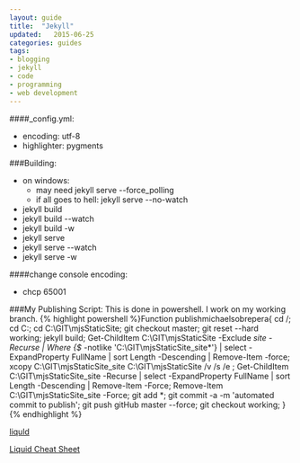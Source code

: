 ```yaml
---
layout: guide
title:  "Jekyll"
updated:   2015-06-25
categories: guides
tags:
- blogging
- jekyll
- code
- programming
- web development
---
```



####_config.yml:
* encoding: utf-8
* highlighter: pygments

###Building:
* on windows:
    * may need jekyll serve --force_polling
    * if all goes to hell: jekyll serve --no-watch
* jekyll build
* jekyll build --watch
* jekyll build -w
* jekyll serve
* jekyll serve --watch
* jekyll serve -w

####change console encoding:
* chcp 65001

###My Publishing Script:
This is done in powershell. I work on my working branch.
{% highlight powershell %}Function publishmichaelsobrepera{
    cd /;
    cd C:\;
    cd C:\GIT\mjsStaticSite;
    git checkout master;
    git reset --hard working;
    jekyll build;
    Get-ChildItem C:\GIT\mjsStaticSite -Exclude _site -Recurse | Where {$_ -notlike 'C:\GIT\mjsStaticSite\_site\*'} | select -ExpandProperty FullName | sort Length -Descending | Remove-Item -force;
    xcopy C:\GIT\mjsStaticSite\_site C:\GIT\mjsStaticSite /v /s /e ;
    Get-ChildItem C:\GIT\mjsStaticSite\_site -Recurse | select -ExpandProperty FullName | sort Length -Descending | Remove-Item -Force;
    Remove-Item C:\GIT\mjsStaticSite\_site -Force;
    git add *;
    git commit -a -m 'automated commit to publish';
    git push gitHub master --force;
    git checkout working;
}{% endhighlight %}

[liquld](https://docs.shopify.com/themes/liquid-documentation/basics)  

[Liquid Cheat Sheet](http://cheat.markdunkley.com/)
